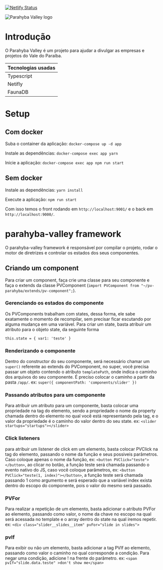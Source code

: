 [![Netlify Status](https://api.netlify.com/api/v1/badges/fd20f916-72b2-493c-8417-e14fe3ceff0f/deploy-status)](https://app.netlify.com/sites/kind-euclid-dcefd3/deploys)

![Parahyba Valley logo](https://parahybavalley.org/9ab7979ccf0ea8912cdc10d1f927085f.png)

# Introdução
O Parahyba Valley é um projeto para ajudar a divulgar as empresas e projetos do Vale do Paraíba.

|Tecnologias usadas|
|-|
|Typescript|
|Netifly|
|FaunaDB|

# Setup

## Com docker

Suba o container da aplicação:
`docker-compose up -d app`

Instale as dependências:
`docker-compose exec app yarn`

Inicie a aplicação:
`docker-compose exec app npm run start`

## Sem docker

Instale as dependências:
`yarn install`

Execute a aplicação:
`npm run start`

Com isso temos o front rodando em `http://localhost:9001/` e o back em `http://localhost:9000/`.

# parahyba-valley framework
O parahyba-valley framework é responsável por compilar o projeto, rodar o motor de diretrizes e controlar os estados dos seus componentes.

## Criando um component
Para criar um component, faça crie uma classe para seu componente e faça o extends da classe PVComponent (`import PVComponent from "~/pv-parahyba/extends/pv-component";`).

### Gerenciando os estados do componente
Os PVComponents trabalham com states, dessa forma, ele sabe exatamente o momento de recompilar, sem precisar ficar escutando por alguma mudança em uma variável.
Para criar um state, basta atribuir um atributo para o objeto state, da seguinte forma
```
this.state = { var1: 'teste' }
```

### Renderizando o componente
Dentro do constructor do seu componente, será necessário chamar um `super()` referente ao extends do PVComponent, no super, você precisa passar um objeto contendo o atributo `templatePath`, onde indica o caminho dos arquivos do seu componente. É preciso colocar o caminho a partir da pasta `/app/`.
ex: `super({ componentPath: 'components/slider' })`

### Passando atributos para um componente
Para atribuir um atributo para um componente, basta colocar uma propriedade na tag do elemento, sendo a propriedade o nome da property chamada dentro do elemento no qual você está representando pela tag, e o valor da propriedade é o caminho do valor dentro do seu state.
ex: `<slider startups="startups"></slider>`

### Click listeners
para atribuir um listener de click em um elemento, basta colocar PVClick na tag do elemento, passando o nome da função e seus possiveis parâmetros.
Caso coloque apenas o nome da função, ex: `<button PVClick="teste"></button>`, ao clicar no botão, a função teste será chamada passando  o evento nativo do JS, caso você coloque parâmetros, ex: `<button PVClick="teste(1, index)"></button>`, a função teste será chamada passando 1 como argumento e será esperado que a variável index exista dentro do escopo do componente, pois o valor do mesmo será passado.

### PVFor
Para realizar a repetição de um elemento, basta adicionar o atributo PVFor ao elemento, passando como valor, o nome da chave no escopo na qual será acessada no template e o array dentro do state na qual iremos repetir.
ex: `<div class="slider__slides__item" pvFor="slide in slides">`

### pvIf
Para exibir ou não um elemento, basta adicionar a tag PVIf ao elemento, passando como valor o caminho no qual corresponde a condição.
Para negar uma condição, adicione ! na frente do parâmetro.
ex: `<span pvIf="slide.data.teste" >don't show me</span>`
